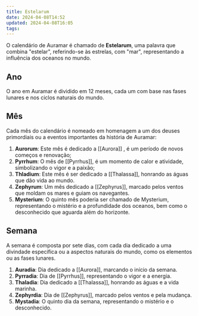 ```yaml
---
title: Estelarum
date: 2024-04-08T14:52
updated: 2024-04-08T16:05
tags:
---
```


O calendário de Auramar é chamado de **Estelarum**, uma palavra que combina "estelar", referindo-se às estrelas, com "mar", representando a influência dos oceanos no mundo.

## Ano

O ano em Auramar é dividido em 12 meses, cada um com base nas fases lunares e nos ciclos naturais do mundo.

## Mês

Cada mês do calendário é nomeado em homenagem a um dos deuses primordiais ou a eventos importantes da história de Auramar:

1. **Aurorum**: Este mês é dedicado a [[Aurora]] , é um período de novos começos e renovação;
2. **Pyrrhum**: O mês de [[Pyrrhus]], é um momento de calor e atividade, simbolizando o vigor e a paixão;
3. **Thladium**: Este mês é ser dedicado a [[Thalassa]], honrando as águas que dão vida ao mundo.
4. **Zephyrum**: Um mês dedicado a [[Zephyrus]], marcado pelos ventos que moldam os mares e guiam os navegantes.
5. **Mysterium**: O quinto mês poderia ser chamado de Mysterium, representando o mistério e a profundidade dos oceanos, bem como o desconhecido que aguarda além do horizonte.

## Semana

A semana é composta por sete dias, com cada dia dedicado a uma divindade específica ou a aspectos naturais do mundo, como os elementos ou as fases lunares.

1. **Auradia**: Dia dedicado a [[Aurora]], marcando o início da semana.
2. **Pyrradia**: Dia de [[Pyrrhus]], representando o vigor e a energia.
3. **Thaladia**: Dia dedicado a [[Thalassa]], honrando as águas e a vida marinha.
4. **Zephyrdia**: Dia de [[Zephyrus]], marcado pelos ventos e pela mudança.
5. **Mystadia**: O quinto dia da semana, representando o mistério e o desconhecido.
